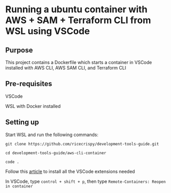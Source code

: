 # Running a ubuntu container with AWS + SAM + Terraform CLI from WSL using VSCode

## Purpose

This project contains a Dockerfile which starts a container in VSCode installed with AWS CLI, AWS SAM CLI, and Terraform CLI

## Pre-requisites

VSCode

WSL with Docker installed

## Setting up

Start WSL and run the following commands:


```
git clone https://github.com/ricecrispy/development-tools-guide.git

cd development-tools-guide/aws-cli-container

code .

```

Follow this [article](https://code.visualstudio.com/blogs/2020/07/01/containers-wsl) to install all the VSCode extensions needed

In VSCode, type `control + shift + p`, then type `Remote-Containers: Reopen in container`

